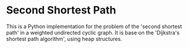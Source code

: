# Second Shortest Path
This is a Python implementation for the problem of the 'second shortest path' in a weighted undirected cyclic graph. It is base on the 'Dijkstra's shortest path algorithm', using heap structures.
